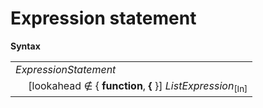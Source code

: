 # Expression statement

**Syntax**

<table>
    <tr>
        <td colspan="2"><i>ExpressionStatement</i></td>
    </tr>
    <tr>
        <td>&nbsp;</td><td>[lookahead ∉ { <b>function</b>, <b>&#x7B;</b> }] <i>ListExpression</i><sub>[In]</sub></td>
    </tr>
</table>